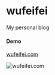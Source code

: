 # wufeifei
My personal blog

#### Demo
[wufeifei.com](http://wufeifei.com)

![wufeifei.com](https://cloud.githubusercontent.com/assets/1611552/7684639/2de6f37c-fdba-11e4-8fec-3e684f9af386.gif)
